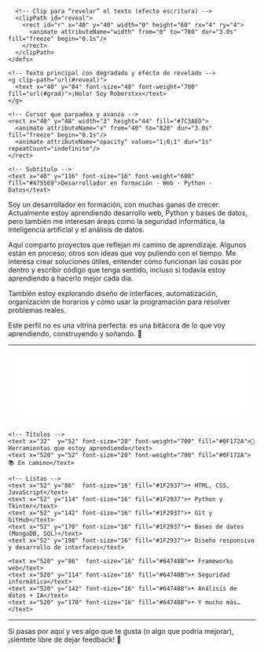 <!-- Encabezado animado compatible con GitHub (SVG inline, sin <style>) -->
<p align="center">
  <svg width="860" height="140" viewBox="0 0 860 140" xmlns="http://www.w3.org/2000/svg" role="img" aria-label="¡Hola! Soy Roberstxx">
    <defs>
      <!-- Degradado azul → morado -->
      <linearGradient id="grad" x1="0%" y1="0%" x2="100%" y2="0%">
        <stop offset="0%" stop-color="#4F46E5"/>
        <stop offset="100%" stop-color="#9333EA"/>
      </linearGradient>

      <!-- Clip para “revelar” el texto (efecto escritura) -->
      <clipPath id="reveal">
        <rect id="r" x="40" y="40" width="0" height="60" rx="4" ry="4">
          <animate attributeName="width" from="0" to="780" dur="3.0s" fill="freeze" begin="0.1s"/>
        </rect>
      </clipPath>
    </defs>

    <!-- Texto principal con degradado y efecto de revelado -->
    <g clip-path="url(#reveal)">
      <text x="40" y="84" font-size="48" font-weight="700" fill="url(#grad)">¡Hola! Soy Roberstxx</text>
    </g>

    <!-- Cursor que parpadea y avanza -->
    <rect x="40" y="48" width="3" height="44" fill="#7C3AED">
      <animate attributeName="x" from="40" to="820" dur="3.0s" fill="freeze" begin="0.1s"/>
      <animate attributeName="opacity" values="1;0;1" dur="1s" repeatCount="indefinite"/>
    </rect>

    <!-- Subtítulo -->
    <text x="40" y="116" font-size="16" font-weight="600" fill="#475569">Desarrollador en formación · Web · Python · Datos</text>
  </svg>
</p>

<!-- Descripción -->
Soy un desarrollador en formación, con muchas ganas de crecer. Actualmente estoy aprendiendo desarrollo web, Python y bases de datos, pero también me interesan áreas como la seguridad informática, la inteligencia artificial y el análisis de datos.

Aquí comparto proyectos que reflejan mi camino de aprendizaje. Algunos están en proceso; otros son ideas que voy puliendo con el tiempo. Me interesa crear soluciones útiles, entender cómo funcionan las cosas por dentro y escribir código que tenga sentido, incluso si todavía estoy aprendiendo a hacerlo mejor cada día.

También estoy explorando diseño de interfaces, automatización, organización de horarios y cómo usar la programación para resolver problemas reales.

Este perfil no es una vitrina perfecta: es una bitácora de lo que voy aprendiendo, construyendo y soñando. 🚀

---

<!-- Caja de herramientas con borde “autodibujado” (puro SVG, sin CSS externo) -->
<p align="center">
  <svg width="860" height="250" viewBox="0 0 860 250" xmlns="http://www.w3.org/2000/svg" role="img" aria-label="Herramientas que estoy aprendiendo">
    <!-- Marco y animación de trazo -->
    <rect x="12" y="12" width="836" height="226" rx="16" ry="16" fill="white" stroke="#6D28D9" stroke-width="3"
          stroke-dasharray="2200" stroke-dashoffset="2200">
      <animate attributeName="stroke-dashoffset" from="2200" to="0" dur="2.4s" fill="freeze" begin="0.4s"/>
    </rect>

    <!-- Títulos -->
    <text x="32"  y="52" font-size="20" font-weight="700" fill="#0F172A">🔧 Herramientas que estoy aprendiendo</text>
    <text x="520" y="52" font-size="20" font-weight="700" fill="#0F172A">📚 En camino</text>

    <!-- Listas -->
    <text x="52" y="86"  font-size="16" fill="#1F2937">• HTML, CSS, JavaScript</text>
    <text x="52" y="114" font-size="16" fill="#1F2937">• Python y Tkinter</text>
    <text x="52" y="142" font-size="16" fill="#1F2937">• Git y GitHub</text>
    <text x="52" y="170" font-size="16" fill="#1F2937">• Bases de datos (MongoDB, SQL)</text>
    <text x="52" y="198" font-size="16" fill="#1F2937">• Diseño responsivo y desarrollo de interfaces</text>

    <text x="520" y="86"  font-size="16" fill="#64748B">• Frameworks web</text>
    <text x="520" y="114" font-size="16" fill="#64748B">• Seguridad informática</text>
    <text x="520" y="142" font-size="16" fill="#64748B">• Análisis de datos + IA</text>
    <text x="520" y="170" font-size="16" fill="#64748B">• Y mucho más…</text>
  </svg>
</p>

---

Si pasas por aquí y ves algo que te gusta (o algo que podría mejorar), ¡siéntete libre de dejar feedback! 🙌

<!-- Tips de edición rápidos:
- Cambia los colores del degradado en <linearGradient id="grad">.
- Ajusta la velocidad de animaciones con los atributos dur="...".
- Todo es SVG inline para máxima compatibilidad con GitHub. -->

